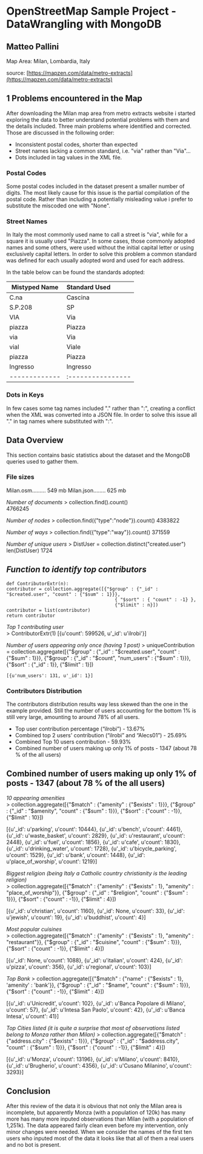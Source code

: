 # OpenStreetMap Sample Project - DataWrangling with MongoDB
## Matteo Pallini

Map Area: Milan, Lombardia, Italy

source:
[https://mapzen.com/data/metro-extracts](https://mapzen.com/data/metro-extracts)

## 1 Problems encountered in the Map
After downloading the Milan map area from metro extracts website i started exploring the data to better understand potential problems with them and the details included. Three main problems where identified and corrected. Those are discussed in the following order:
* Inconsistent postal codes, shorter than expected
* Street names lacking a common standard, i.e. "via" rather than "Via"...
* Dots included in tag values in the XML file. 

### Postal Codes
Some postal codes included in the dataset present a smaller number of digits. The most likely cause for this issue is the partial compilation of the postal code. Rather than including a potentially misleading value i prefer to substitute the miscoded one with "None".

### Street Names
In Italy the most commonly used name to call a street is "via", while for a square it is usually used "Piazza". In some cases, those commonly adopted names and some others, were used without the initial capital letter or using exclusively capital letters. In order to solve this problem a common standard was defined for each usually adopted word and used for each address.

In the table below can be found the standards adopted:

| Mistyped Name | Standard Used |
|---------------|:--------------|
| C.na | Cascina |
| S.P.208 | SP |
| VIA  | Via |
| piazza | Piazza |
| via | Via |
| vial | Viale |
| piazza | Piazza |
| Ingresso | Ingresso |
|-------------|:----------------|

### Dots in Keys
In few cases some tag names included "." rather than ":", creating a conflict when the XML was converted into a JSON file. In order to solve this issue all "." in tag names where substituted with ":".

## Data Overview
This section contains basic statistics about the dataset and the MongoDB queries used to gather them.

### File sizes

Milan.osm......... 549 mb
Milan.json........ 625 mb

*Number of documents*
	> collection.find().count()                                                
	4766245
                                      
*Number of nodes*
	> collection.find({"type":"node"}).count()
	4383822

*Number of ways*
	> collection.find({"type":"way"}).count()
	371559
                                               
*Number of unique users*
	> DistUser = collection.distinct("created.user")
	len(DistUser)
	1724


                                              
## *Function to identify top contributors*
	def ContributorExtr(n):
	contributor = collection.aggregate([{"$group" : {"_id" : "$created.user", "count" : {"$sum" : 1}}}, 
											{ "$sort" : { "count" : -1} },
											{"$limit" : n}])                                              
	contributor = list(contributor)
	return contributor
	
*Top 1 contributing user*	
	> ContributorExtr(1)
	[{u'count': 599526, u'_id': u'ilrobi'}]

                                                
*Number of users appearing only once (having 1 post)*
	> uniqueContribution = collection.aggregate([{"$group" : {"_id" : "$created.user", "count" : {"$sum" : 1}}}, 
												{"$group" : {"_id" : "$count", "num_users" : {"$sum" : 1}}}, 
												{"$sort" : {"_id" : 1}}, 
												{"$limit" : 1}])

	[{u'num_users': 131, u'_id': 1}]



### Contributors Distribution
The contributors distribution results way less skewed than the one in the example provided. Still the number of users accounting for the bottom 1% is still very large, amounting to around 78% of all users.

* Top user contribution percentage (“ilrobi”) - 13.67%
* Combined top 2 users' contribution (“ilrobi” and “Alecs01”) - 25.69% 
* Combined Top 10 users contribution - 59.93%
* Combined number of users making up only 1% of posts - 1347 (about 78 % of the all users)

## Combined number of users making up only 1% of posts - 1347 (about 78 % of the all users)

*10 appearing amenities*                                            
	> collection.aggregate([{"$match" : {"amenity" : {"$exists" : 1}}},
								 		{"$group" : {"_id" : "$amenity", "count" : {"$sum" : 1}}}, 
					 					{"$sort" : {"count" : -1}}, 
					 					{"$limit" : 10}])                       
 
[{u'_id': u'parking', u'count': 10444},
 {u'_id': u'bench', u'count': 4461},
 {u'_id': u'waste_basket', u'count': 2829},
 {u'_id': u'restaurant', u'count': 2448},
 {u'_id': u'fuel', u'count': 1856},
 {u'_id': u'cafe', u'count': 1830},
 {u'_id': u'drinking_water', u'count': 1728},
 {u'_id': u'bicycle_parking', u'count': 1529},
 {u'_id': u'bank', u'count': 1448},
 {u'_id': u'place_of_worship', u'count': 1219}]                      
                                              
*Biggest religion (being Italy a Catholic country christianity is the leading religion)*                                               
	> collection.aggregate([{"$match" : {"amenity" : {"$exists" : 1}, "amenity" : "place_of_worship"}},
              				      		{"$group" : {"_id" : "$religion", "count" : {"$sum" : 1}}},
                        				{"$sort" : {"count" : -1}}, 
                        				{"$limit" : 4}])

[{u'_id': u'christian', u'count': 1160},
 {u'_id': None, u'count': 33},
 {u'_id': u'jewish', u'count': 19},
 {u'_id': u'buddhist', u'count': 4}]

                                                                                    
*Most popular cuisines*                                               
	> collection.aggregate([{"$match" : {"amenity" : {"$exists" : 1}, "amenity" : "restaurant"}}, 
										{"$group" : {"_id" : "$cuisine", "count" : {"$sum" : 1}}},
										{"$sort" : {"count" : -1}}, 
										{"$limit" : 4}])

[{u'_id': None, u'count': 1088},
 {u'_id': u'italian', u'count': 424},
 {u'_id': u'pizza', u'count': 356},
 {u'_id': u'regional', u'count': 103}]       		


*Top Bank*
	> collection.aggregate([{"$match" : {"name" : {"$exists" : 1}, 'amenity' : 'bank'}},
								 	{"$group" : {"_id" : "$name", "count" : {"$sum" : 1}}}, 
					 				{"$sort" : {"count" : -1}}, 
					 				{"$limit" : 4}])

[{u'_id': u'Unicredit', u'count': 102},
 {u'_id': u'Banca Popolare di Milano', u'count': 57},
 {u'_id': u'Intesa San Paolo', u'count': 42},
 {u'_id': u'Banca Intesa', u'count': 41}]

*Top Cities listed (it is quite a surprise that most of observations listed belong to Monza rather than Milan)*
	> collection.aggregate([{"$match" : {"address.city" : {"$exists" : 1}}},
								 		{"$group" : {"_id" : "$address.city", "count" : {"$sum" : 1}}}, 
					 					{"$sort" : {"count" : -1}}, 
					 					{"$limit" : 4}])

[{u'_id': u'Monza', u'count': 13196},
 {u'_id': u'Milano', u'count': 8410},
 {u'_id': u'Brugherio', u'count': 4356},
 {u'_id': u'Cusano Milanino', u'count': 3293}]


## Conclusion

After this review of the data it is obvious that not only the Milan area is incomplete, but apparently Monza (with a population of 120k) has many more has many more inputed observations than Milan (with a population of 1,251k). The data appeared fairly clean even before my intervention, only minor changes were needed. When we consider the names of the first ten users who inputed most of the data it looks like that all of them a real users and no bot is present.



